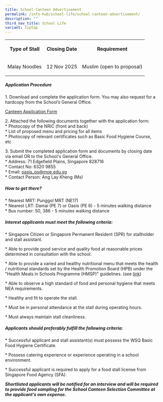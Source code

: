 ```yaml
---
title: School Canteen Advertisement
permalink: /info-hub/school-life/school-canteen-advertisement/
description: ""
third_nav_title: School Life
variant: tiptap
---
```

<table style="minWidth: 75px">
<colgroup>
<col>
<col>
<col>
</colgroup>
<tbody>
<tr>
<th rowspan="1" colspan="1">
<p>Type of Stall</p>
</th>
<th rowspan="1" colspan="1">
<p>Closing Date</p>
</th>
<th rowspan="1" colspan="1">
<p>Requirement</p>
</th>
</tr>
<tr>
<td rowspan="1" colspan="1">
<p>Malay Noodles</p>
</td>
<td rowspan="1" colspan="1">
<p>12 Nov 2025</p>
</td>
<td rowspan="1" colspan="1">
<p>Muslim (open to proposal)</p>
</td>
</tr>
</tbody>
</table>
<h5><strong>Application Procedure</strong></h5>
<p>1. Download and complete the application form. You may also request for
a hardcopy from the School’s General Office.</p>
<p><a href="/files/canteen_application_form.pdf" rel="noopener noreferrer nofollow" target="_blank">Canteen Application Form</a>
</p>
<p>2. Attached the following documents together with the application form:
<br>* Photocopy of the NRIC (front and back)
<br>* List of proposed menu and pricing for all items
<br>* Photocopy of relevant certificates such as Basic Food Hygiene Course,
etc</p>
<p>3. Submit the completed application form and documents by closing date
via email OR to the School's General Office.
<br>* Address: 71 Edgefield Plains, Singapore 828716
<br>* Contact No: 6320 9855
<br>* Email:&nbsp;<a href="mailto:oasis_ps@moe.edu.sg" rel="noopener noreferrer nofollow" target="_blank">oasis_ps@moe.edu.sg</a>
<br>* Contact Person: Ang Lay Kheng (Ms)</p>
<h5><strong>How to get there?</strong></h5>
<p>* Nearest MRT: Punggol MRT (NE17)
<br>* Nearest LRT: Damai (PE 7) or Oasis (PE 6) - 5 minutes walking distance
<br>* Bus number: 50, 386 - 5 minutes walking distance</p>
<h5><strong>Interest applicants must meet the following criteria:</strong></h5>
<p>* Singapore Citizen or Singapore Permanent Resident (SPR) for stallholder
and stall assistant.</p>
<p>* Able to provide good service and quality food at reasonable prices determined
in consultation with the school.</p>
<p>* Able to provide a varied and healthy nutritional menu that meets the
health / nutritional standards set by the Health Promotion Board (HPB)
under the "Health Meals in Schools Programme (HMSP)" guidelines. (see
<a href="https://www.hpb.gov.sg/schools/school-programmes/healthy-meals-in-schools-programme" rel="noopener noreferrer nofollow" target="_blank">link</a>)</p>
<p>* Able to observe a high standard of food and personal hygiene that meets
NEA requirements.</p>
<p>* Healthy and fit to operate the stall.</p>
<p>* Must be in personal attendance at the stall during operating hours.</p>
<p>* Must always maintain stall cleanliness.</p>
<h5><strong>Applicants should preferably fulfill the following criteria:</strong></h5>
<p>* Successful applicant and stall assistant(s) must possess the WSQ Basic
Food Hygiene Certificate.</p>
<p>* Possess catering experience or experience operating in a school environment.</p>
<p>* Successful applicant is required to apply for a food stall license from
Singapore Food Agency (SFA).</p>
<p></p>
<p><strong><em>Shortlisted applicants will be notified for an interview and will be required to provide food sampling for the School Canteen Selection Committee at the applicant’s own expense.</em></strong>
</p>